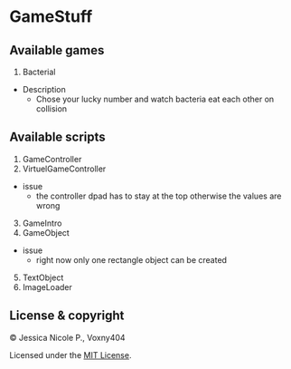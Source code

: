 # GameStuff

## Available games
1. Bacterial
  * Description
    * Chose your lucky number and watch bacteria eat each other on collision

## Available scripts

1. GameController
2. VirtuelGameController
* issue
  * the controller dpad has to stay at the top otherwise the values are wrong
3. GameIntro
4. GameObject
* issue
  * right now only one rectangle object can be created
5. TextObject
6. ImageLoader

## License & copyright
 © Jessica Nicole P., Voxny404

 Licensed under the [MIT License](LICENSE).
